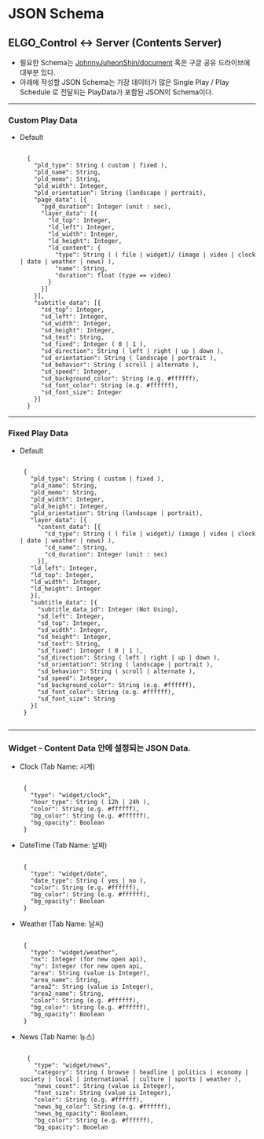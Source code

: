 # JSON Schema

## ELGO_Control <-> Server (Contents Server)
  * 필요한 Schema는 [JohnnyJuheonShin/document](https://github.com/JohnnyJuheonShin/document) 혹은 구글 공유 드라이브에 대부분 있다.
  * 아래에 작성할 JSON Schema는 가장 데이터가 많은 Single Play / Play Schedule 로 전달되는 PlayData가 포함된 JSON의 Schema이다.
  
---
  
### Custom Play Data
  + Default
    <pre><code>
      {
        "pld_type": String ( custom | fixed ),
        "pld_name": String,
        "pld_memo": String,
        "pld_width": Integer,
        "pld_orientation": String (landscape | portrait),
        "page_data": [{
          "pgd_duration": Integer (unit : sec),
          "layer_data": [{
            "ld_top": Integer,
            "ld_left": Integer,
            "ld_width": Integer,
            "ld_height": Integer,
            "ld_content": {
              "type": String ( ( file | widget)/ (image | video | clock | date | weather | news) ),
              "name": String,
              "duration": float (type == video)
            }
          }]
        }],
        "subtitle_data": [{
          "sd_top": Integer,
          "sd_left": Integer,
          "sd_width": Integer,
          "sd_height": Integer,
          "sd_text": String,
          "sd_fixed": Integer ( 0 | 1 ),
          "sd_direction": String ( left | right | up | down ),
          "sd_orientation": String ( landscape | portrait ),
          "sd_behavior": String ( scroll | alternate ),
          "sd_speed": Integer,
          "sd_background_color": String (e.g. #ffffff),
          "sd_font_color": String (e.g. #ffffff),
          "sd_font_size": Integer
        }]
      }
    </code></pre>


***

### Fixed Play Data
  + Default
    <pre><code>
     {
       "pld_type": String ( custom | fixed ),
       "pld_name": String,
       "pld_memo": String,
       "pld_width": Integer,
       "pld_height": Integer,
       "pld_orientation": String (landscape | portrait),
       "layer_data": [{
         "content_data": [{
           "cd_type": String ( ( file | widget)/ (image | video | clock | date | weather | news) ),
           "cd_name": String,
           "cd_duration": Integer (unit : sec)
         }],
       "ld_left": Integer,
       "ld_top": Integer,
       "ld_width": Integer,
       "ld_height": Integer
       }],
       "subtitle_data": [{
         "subtitle_data_id": Integer (Not Using),
         "sd_left": Integer,
         "sd_top": Integer,
         "sd_width": Integer,
         "sd_height": Integer,
         "sd_text": String,
         "sd_fixed": Integer ( 0 | 1 ),
         "sd_direction": String ( left | right | up | down ),
         "sd_orientation": String ( landscape | portrait ),
         "sd_behavior": String ( scroll | alternate ),
         "sd_speed": Integer,
         "sd_background_color": String (e.g. #ffffff),
         "sd_font_color": String (e.g. #ffffff),
         "sd_font_size": String
       }]
     }

    </code></pre>
    
---

### Widget - Content Data 안에 설정되는 JSON Data.

  + Clock (Tab Name: 시계)
    <pre><code>
     {
       "type": "widget/clock",
       "hour_type": String ( 12h | 24h ),
       "color": String (e.g. #ffffff),
       "bg_color": String (e.g. #ffffff),
       "bg_opacity": Boolean
     }
    </code></pre>
    
  + DateTime (Tab Name: 날짜)
    <pre><code>
     {
       "type": "widget/date",
       "date_type": String ( yes | no ),
       "color": String (e.g. #ffffff),
       "bg_color": String (e.g. #ffffff),
       "bg_opacity": Boolean
     }
    </code></pre>
    
  + Weather (Tab Name: 날씨)
    <pre><code>
     {
       "type": "widget/weather",
       "nx": Integer (for new open api),
       "ny": Integer (for new open api,
       "area": String (value is Integer),
       "area_name": String,
       "area2": String (value is Integer),
       "area2_name": String,
       "color": String (e.g. #ffffff),
       "bg_color": String (e.g. #ffffff),
       "bg_opacity": Boolean
     }
    </code></pre>
    
  + News (Tab Name: 뉴스)
    <pre><code>
      {
        "type": "widget/news",
        "category": String ( browse | headline | politics | economy | society | local | international | culture | sports | weather ),
        "news_count": String (value is Integer),
        "font_size": String (value is Integer),
        "color": String (e.g. #ffffff),
        "news_bg_color": String (e.g. #ffffff),
        "news_bg_opacity": Boolean,
        "bg_color": String (e.g. #ffffff),
        "bg_opacity": Booelan
    </code><pre>
